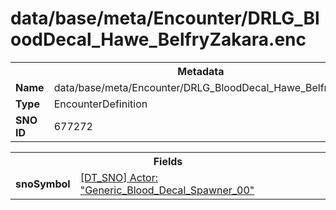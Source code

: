 <h1>data/base/meta/Encounter/DRLG_BloodDecal_Hawe_BelfryZakara.enc</h1><table><tr><th colspan="100%">Metadata</th></tr><tr><td><b>Name</b></td><td>data/base/meta/Encounter/DRLG_BloodDecal_Hawe_BelfryZakara.enc</td></tr><tr><td><b>Type</b></td><td>EncounterDefinition</td></tr><tr><td><b>SNO ID</b></td><td>677272</td></tr></table>

<table><tr><th colspan="100%">Fields</th></tr><tr><td><b>snoSymbol</b></td><td><a href="..\Actor\Generic_Blood_Decal_Spawner_00.acr">[DT_SNO] Actor: "Generic_Blood_Decal_Spawner_00"</a></td></tr></table>

